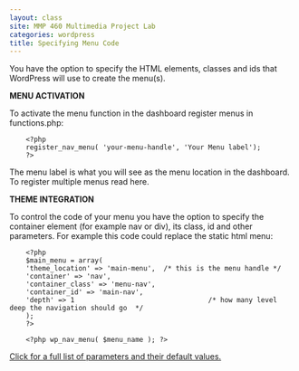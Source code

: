 ```yaml
---
layout: class
site: MMP 460 Multimedia Project Lab
categories: wordpress
title: Specifying Menu Code
---
```


You have the option to specify the HTML elements, classes and ids that WordPress will use to create the menu(s).

**MENU ACTIVATION**

To activate the menu function in the dashboard register menus in functions.php:

        <?php
        register_nav_menu( 'your-menu-handle', 'Your Menu label');
        ?>

The menu label is what you will see as the menu location in the dashboard. To register multiple menus read here.

**THEME INTEGRATION**

To control the code of your menu you have the option to specify the container element (for example nav or div), its class, id and other parameters. For example this code could replace the static html menu:

        <?php
        $main_menu = array(
        'theme_location' => 'main-menu',  /* this is the menu handle */
        'container' => 'nav',
        'container_class' => 'menu-nav',
        'container_id' => 'main-nav',
        'depth' => 1                                 /* how many level deep the navigation should go  */
        );
        ?>

        <?php wp_nav_menu( $menu_name ); ?>

[Click for a full list of parameters and their default values.](http://codex.wordpress.org/Function_Reference/wp_nav_menu)

